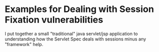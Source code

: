 Examples for Dealing with Session Fixation vulnerabilities
=============================================

I put together a small "traditional" java servlet/jsp application to understanding how the Servlet Spec deals with sessions minus any "framework" help.